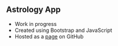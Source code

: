 ## Astrology App
- Work in progress
- Created using Bootstrap and JavaScript
- Hosted as a [page](https://averyramirez.github.io/astrologyApp/) on GitHub

